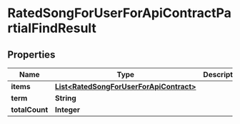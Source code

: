 

# RatedSongForUserForApiContractPartialFindResult

## Properties

Name | Type | Description | Notes
------------ | ------------- | ------------- | -------------
**items** | [**List&lt;RatedSongForUserForApiContract&gt;**](RatedSongForUserForApiContract.md) |  |  [optional]
**term** | **String** |  |  [optional]
**totalCount** | **Integer** |  |  [optional]



